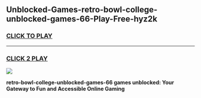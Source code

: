 
## Unblocked-Games-retro-bowl-college-unblocked-games-66-Play-Free-hyz2k
<h3>
<a href="https://premium76.site?title=retro-bowl-college-unblocked-games-66&ref=15A">CLICK TO PLAY</a></h3>
<hr>

<h3>
<a href="https://premium76.site?title=retro-bowl-college-unblocked-games-66&ref=15A">CLICK 2 PLAY</a>
  
</h3>

<a href="https://premium76.site?title=retro-bowl-college-unblocked-games-66&ref=15A"><img src="https://clearcache.store/games.png"></a>


**retro-bowl-college-unblocked-games-66 games unblocked: Your Gateway to Fun and Accessible Online Gaming**
